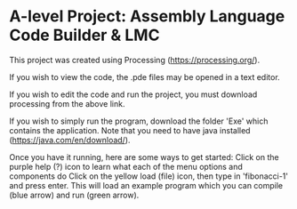 # A-level Project: Assembly Language Code Builder & LMC

This project was created using Processing (https://processing.org/).

If you wish to view the code, the .pde files may be opened in a text editor.

If you wish to edit the code and run the project, you must download processing from the above link.

If you wish to simply run the program, download the folder 'Exe' which contains the application. Note that you need to have java installed (https://java.com/en/download/).

Once you have it running, here are some ways to get started:
  Click on the purple help (?) icon to learn what each of the menu options and components do
  Click on the yellow load (file) icon, then type in 'fibonacci-1' and press enter. This will load an example program which you can compile (blue arrow) and run (green arrow).
